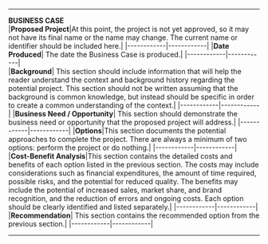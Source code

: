   ---------------------------------------------------------------------------------------------------------------------------------------------------------------------------------------------------------------------------------------------------------------------------------------------------------------------------------------------------------------------------------------------------------------------------------------------------------------------------------- ------------------------------------------------------------------------------------------------------------------------------------------------------------------------------------------------------------------------------------------------------------------------------------------------------------------------------------
**BUSINESS CASE**                                                                                                                                                                                                                                                                                                                                                                                                                                                                  
|**Proposed Project**|At this point, the project is not yet approved, so it may not have its final name or the name may change. The current name or identifier should be included here.|
 |------------|------------|
|**Date Produced**| The date the Business Case is produced.|
|------------|------------|  
|**Background**| This section should include information that will help the reader understand the context and background history regarding the potential project. This section should not be written assuming that the background is common knowledge, but instead should be specific in order to create a common understanding of the context.|
 |------------|------------|
|**Business Need / Opportunity**| This section should demonstrate the business need or opportunity that the proposed project will address.|
  |------------|------------|
|**Options**|This section documents the potential approaches to complete the project. There are always a minimum of two options: perform the project or do nothing.|
  |------------|------------|
|**Cost-Benefit Analysis**|This section contains the detailed costs and benefits of each option listed in the previous section. The costs may include considerations such as financial expenditures, the amount of time required, possible risks, and the potential for reduced quality. The benefits may include the potential of increased sales, market share, and brand recognition, and the reduction of errors and ongoing costs. Each option should be clearly identified and listed separately.|
 |------------|------------|
|**Recommendation**| This section contains the recommended option from the previous section.|
  |------------|------------|                                                                                                                                                                                                                                                                                                                                                                                                        
  ---------------------------------------------------------------------------------------------------------------------------------------------------------------------------------------------------------------------------------------------------------------------------------------------------------------------------------------------------------------------------------------------------------------------------------------------------------------------------------- ------------------------------------------------------------------------------------------------------------------------------------------------------------------------------------------------------------------------------------------------------------------------------------------------------------------------------------
